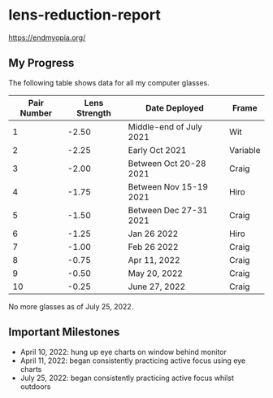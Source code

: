 # lens-reduction-report

https://endmyopia.org/

## My Progress

The following table shows data for all my computer glasses.

| Pair Number | Lens Strength   | Date Deployed           | Frame    |
| ----------- | --------------- | ----------------------- | -------- |
| 1           | -2.50           | Middle-end of July 2021 | Wit      |
| 2           | -2.25           | Early Oct 2021          | Variable |
| 3           | -2.00           | Between Oct 20-28 2021  | Craig    |
| 4           | -1.75           | Between Nov 15-19 2021  | Hiro     |
| 5           | -1.50           | Between Dec 27-31 2021  | Craig    |
| 6           | -1.25           | Jan 26 2022             | Hiro     |
| 7           | -1.00           | Feb 26 2022             | Craig    |
| 8           | -0.75           | Apr 11, 2022            | Craig    |
| 9           | -0.50           | May 20, 2022            | Craig    |
| 10          | -0.25           | June 27, 2022           | Craig    |

No more glasses as of July 25, 2022.

## Important Milestones

- April 10, 2022: hung up eye charts on window behind monitor
- April 11, 2022: began consistently practicing active focus using eye charts
- July 25, 2022: began consistently practicing active focus whilst outdoors
